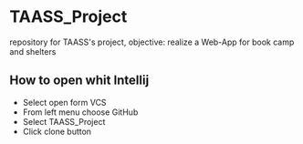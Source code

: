 # TAASS_Project
repository for TAASS's project, objective: realize a Web-App for book camp and shelters
## How to open whit Intellij
  - Select open form VCS
  - From left menu choose GitHub
  - Select TAASS_Project
  - Click clone button
